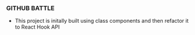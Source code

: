 ### GITHUB BATTLE

- This project is initally built using class components and then refactor it to React Hook API
